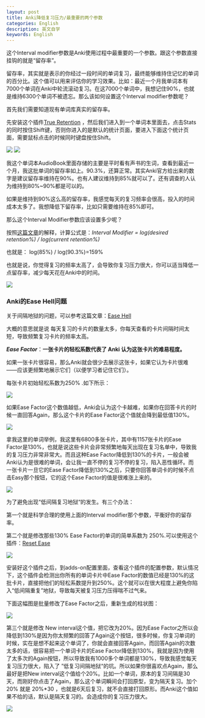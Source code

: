 ```yaml
---
layout: post
title: Anki降低复习压力/最重要的两个参数
categories: English
description: 英文自学
keywords: English
---
```

这个Interval modifier参数是Anki使用过程中最重要的一个参数。跟这个参数直接挂钩的就是“留存率”。

留存率，其实就是表示的你经过一段时间的单词复习，最终能够维持住记忆的单词的百分比。这个值可以用来评估你的学习效果。比如：最近一个月我单词本有7000个单词在Anki中轮流滚动复习。在这7000个单词中，我想记住90%，也就是维持6300个单词不被遗忘。那么该如何设置这个Interval modifier参数呢？

首先我们需要知道现有单词库真实的留存率。

先安装这个插件[True Retention](https://ankiweb.net/shared/info/613684242) ，然后我们进入到一个单词本里面去，点击Stats的同时按住Shift键，否则你进入的是默认的统计页面，要进入下面这个统计页面，需要鼠标点击的时候同时键盘按住Shift。

<img src="https://cs-cn.top/images/posts/engliword_remain104.png"/>

<img src="https://cs-cn.top/images/posts/retention_914.png"/>

我这个单词本AudioBook里面存储的主要是平时看有声书的生词，查看到最近一个月，我这批单词的留存率如上。90.3%，还算正常。其实Anki官方给出来的数字是建议留存率维持在90%。也有人建议维持到85%就可以了。还有调查的人认为维持到80%~90%都是可以的。

如果是维持到90%这么高的留存率，我感觉每天的复习频率会很高，投入的时间成本太多了。我想降低下留存率，比如只需要维持在85%即可。

那么这个Interval Modifier参数应该设置多少呢？

按照[这篇文章](https://readbroca.com/anki/what-is-anki-interval-modifier/)的解释，计算公式是：*Interval Modifier = log(desired retention%) / log(current retention%)*

也就是： log(85%) / log(90.3%)=159% 

也就是说，你觉得复习的频率太高了，会导致你复习压力很大，你可以适当降低一点留存率，减少每天花在Anki中的时间。

<img src="https://cs-cn.top/images/posts/liucunlv_544.png"/>





### Anki的Ease Hell问题



关于间隔地狱的问题，可以参考这篇文章：[Ease Hell](https://readbroca.com/anki/ease-hell/) 

大概的意思就是说 每天复习的卡片的数量太多，你每天查看的卡片间隔时间太短，导致频繁复习卡片的频率太高。

***Ease Factor***：**一张卡片的轻松系数代表了 Anki 认为这张卡片的难易程度。**

如果一张卡片很容易，那么Anki就会很少去展示这张卡，如果它认为卡片很难——应该更频繁地展示它们（以便学习者记住它们）。

每张卡片初始轻松系数为250% .如下所示：

<img src="https://cs-cn.top/images/posts/easy_factor_950.png"/>

如果Ease Factor这个数值越低，Anki会认为这个卡越难，如果你在回答卡片的时候一直回答Again，那么这个卡片的Ease Factor这个值就会降到最低值130%。

<img src="https://cs-cn.top/images/posts/Easy_Factor435.png"/>

拿我这里的单词举例，我这里有6800多张卡片，其中有1157张卡片的Ease Factor是130%，也就是说这些卡片会非常频繁地每天出现在复习名单中，导致我的复习压力非常非常大。而且这种Ease Factor降低到130%的卡片，一般会被Anki认为是很难的单词，会让我一直不停的复习不停的复习，陷入恶性循环。而一张卡片一旦它的Ease Factor降低到130%之后，只要你回答单词卡的时候不点击Easy那个按钮，它的这个Ease Factor的值是很难涨上来的。

<img src="https://cs-cn.top/images/posts/easy_factor023.png"/>



为了避免出现“低间隔复习地狱“的发生。有三个办法：

第一个就是科学合理的使用上面的Interval modifier那个参数，平衡好你的留存率。

第二个就是修改那些130% Ease Factor的单词的简单系数为 250%.可以使用这个插件：[Reset Ease](https://ankiweb.net/shared/info/947935257)

<img src="https://cs-cn.top/images/posts/change_ease_factor3508.png"/>

安装好这个插件之后，到adds-on配置里面，查看这个插件的配置参数，默认情况下，这个插件会检测出你所有的单词卡片中Ease Factor的数值已经是130%的这批卡片，直接把他们的轻松系数提升到250%。这个就可以在很大程度上避免你陷入“低间隔重复”地狱，导致每天被复习压力压得喘不过气来。

下面这幅图是批量修改了Ease Factor之后，重新生成的柱状图：

<img src="https://cs-cn.top/images/posts/easy_value13.png"/>

第三个就是修改 New interval这个值，把它改为20%。因为Ease Factor之所以会降低到130%是因为你太频繁的回答了Again这个按钮，很多时候，你复习单词的时候，实在是想不起来这个单词了，你就会直接回答Again，而回答Again的次数太多的话，很容易把一个单词卡片的Ease Factor降低到130%，我就是因为使用了太多次的Again按钮，所以导致我有1000多个单词都是130%，导致我感觉每天复习压力很大，陷入了 ”低复习间隔地狱“的坑。所以如果你很喜欢点Again，那么最好是把New interval这个值给个20%。比如一个单词，原本的复习间隔是30天，而刚好你点击了Again，那么这个单词瞬间会打回原型，变为隔天复习。加个20% 就是 20%*30 ，也就是6天后复习，就不会直接打回原形。而Anki这个值如果不给的话，默认是隔天复习的。会造成你的复习压力很大。

<img src="https://cs-cn.top/images/posts/newinterval910.png"/>

